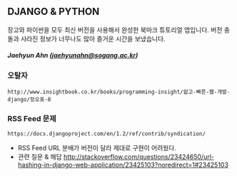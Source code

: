 ## DJANGO & PYTHON 
장고와 파이썬을 모두 최신 버전을 사용해서 완성한 북마크 튜토리얼 앱입니다. 버전 충돌과 사라진 정보가 너무나도 많아 즐거운 시간을 보냈습니다.

##### Jaehyun Ahn (jaehyunahn@sogang.ac.kr)


### 오탈자
	http://www.insightbook.co.kr/books/programming-insight/쉽고-빠른-웹-개발-django/정오표-8

### RSS Feed 문제
	https://docs.djangoproject.com/en/1.2/ref/contrib/syndication/

- RSS Feed URL 분배가 버전이 달라 제대로 구현이 어려웠다.
- 관련 질문 & 해답
	http://stackoverflow.com/questions/23424650/url-hashing-in-django-web-application/23425103?noredirect=1#23425103
